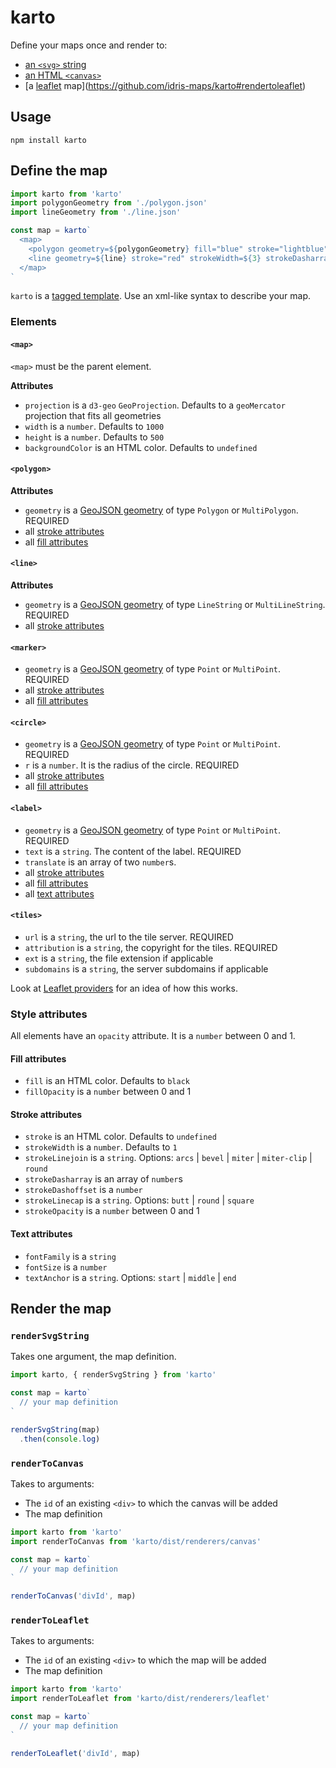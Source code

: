 # karto

Define your maps once and render to:

* [an `<svg>` string](https://github.com/idris-maps/karto#rendersvgstring)
* [an HTML `<canvas>`](https://github.com/idris-maps/karto#rendertocanvas)
* [a [leaflet](https://leafletjs.com/) map](https://github.com/idris-maps/karto#rendertoleaflet)

## Usage

```
npm install karto
```

## Define the map

```js
import karto from 'karto'
import polygonGeometry from './polygon.json'
import lineGeometry from './line.json'

const map = karto`
  <map>
    <polygon geometry=${polygonGeometry} fill="blue" stroke="lightblue" />
    <line geometry=${line} stroke="red" strokeWidth=${3} strokeDasharray=${[10, 2]} />
  </map>
`
```

`karto` is a [tagged template](https://developer.mozilla.org/en-US/docs/Web/JavaScript/Reference/Template_literals#Tagged_templates). Use an xml-like syntax to describe your map.

### Elements

#### `<map>`

`<map>` must be the parent element.

**Attributes**

* `projection` is a `d3-geo` `GeoProjection`. Defaults to a `geoMercator` projection that fits all geometries
* `width` is a `number`. Defaults to `1000`
* `height` is a `number`. Defaults to `500`
* `backgroundColor` is an HTML color. Defaults to `undefined`

#### `<polygon>`

**Attributes**

* `geometry` is a [GeoJSON geometry](https://en.wikipedia.org/wiki/GeoJSON#Geometries) of type `Polygon` or `MultiPolygon`. REQUIRED
* all [stroke attributes](https://github.com/idris-maps/karto#stroke-attributes)
* all [fill attributes](https://github.com/idris-maps/karto#fill-attributes)

#### `<line>`

**Attributes**

* `geometry` is a [GeoJSON geometry](https://en.wikipedia.org/wiki/GeoJSON#Geometries) of type `LineString` or `MultiLineString`. REQUIRED
* all [stroke attributes](https://github.com/idris-maps/karto#stroke-attributes)

#### `<marker>`

* `geometry` is a [GeoJSON geometry](https://en.wikipedia.org/wiki/GeoJSON#Geometries) of type `Point` or `MultiPoint`. REQUIRED
* all [stroke attributes](https://github.com/idris-maps/karto#stroke-attributes)
* all [fill attributes](https://github.com/idris-maps/karto#fill-attributes)

#### `<circle>`

* `geometry` is a [GeoJSON geometry](https://en.wikipedia.org/wiki/GeoJSON#Geometries) of type `Point` or `MultiPoint`. REQUIRED
* `r` is a `number`. It is the radius of the circle. REQUIRED
* all [stroke attributes](https://github.com/idris-maps/karto#stroke-attributes)
* all [fill attributes](https://github.com/idris-maps/karto#fill-attributes)

#### `<label>`

* `geometry` is a [GeoJSON geometry](https://en.wikipedia.org/wiki/GeoJSON#Geometries) of type `Point` or `MultiPoint`. REQUIRED
* `text` is a `string`. The content of the label. REQUIRED
* `translate` is an array of two `number`s.
* all [stroke attributes](https://github.com/idris-maps/karto#stroke-attributes)
* all [fill attributes](https://github.com/idris-maps/karto#fill-attributes)
* all [text attributes](https://github.com/idris-maps/karto#text-attributes)

#### `<tiles>`

* `url` is a `string`, the url to the tile server. REQUIRED
* `attribution` is a `string`, the copyright for the tiles. REQUIRED
* `ext` is a `string`, the file extension if applicable
* `subdomains` is a `string`, the server subdomains if applicable

Look at [Leaflet providers](https://leaflet-extras.github.io/leaflet-providers/preview/) for an idea of how this works.

### Style attributes

All elements have an `opacity` attribute. It is a `number` between 0 and 1.

#### Fill attributes

* `fill` is an HTML color. Defaults to `black`
* `fillOpacity` is a `number` between 0 and 1

#### Stroke attributes

* `stroke` is an HTML color. Defaults to `undefined`
* `strokeWidth` is a `number`. Defaults to `1`
* `strokeLinejoin` is a `string`. Options: `arcs` | `bevel` | `miter` | `miter-clip` | `round`
* `strokeDasharray` is an array of `number`s
* `strokeDashoffset` is a `number`
* `strokeLinecap` is a `string`. Options: `butt` | `round` | `square`
* `strokeOpacity` is a `number` between 0 and 1

#### Text attributes

* `fontFamily` is a `string`
* `fontSize` is a `number`
* `textAnchor` is a `string`. Options: `start` | `middle` | `end`

## Render the map

### `renderSvgString`

Takes one argument, the map definition.

```js
import karto, { renderSvgString } from 'karto'

const map = karto`
  // your map definition
`

renderSvgString(map)
  .then(console.log)
```

### `renderToCanvas`

Takes to arguments:

* The `id` of an existing `<div>` to which the canvas will be added
* The map definition

```js
import karto from 'karto'
import renderToCanvas from 'karto/dist/renderers/canvas'

const map = karto`
  // your map definition
`

renderToCanvas('divId', map)
```

### `renderToLeaflet`

Takes to arguments:

* The `id` of an existing `<div>` to which the map will be added
* The map definition

```js
import karto from 'karto'
import renderToLeaflet from 'karto/dist/renderers/leaflet'

const map = karto`
  // your map definition
`

renderToLeaflet('divId', map)
```

